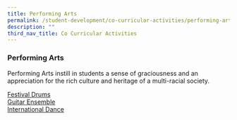```yaml
---
title: Performing Arts
permalink: /student-development/co-curricular-activities/performing-arts/
description: ""
third_nav_title: Co Curricular Activities
---
```

### Performing Arts
Performing Arts instill in students a sense of graciousness and an appreciation for the rich culture and heritage of a multi-racial society.

[Festival Drums](/files/CCA2023/festival-drums-poster-2023.pdf) <br>
[Guitar Ensemble](/files/CCA2023/ge-infographic-publicity2023.pdf) <br>
[International Dance](/files/CCA2023/dance-poster-2023.pdf) <br>